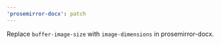 ```yaml
---
'prosemirror-docx': patch
---
```


Replace `buffer-image-size` with `image-dimensions` in prosemirror-docx.
